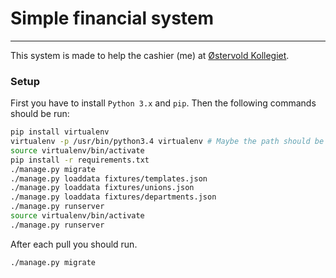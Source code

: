 # Simple financial system
---
This system is made to help the cashier (me) at
[Østervold Kollegiet](osetervold.dk).

### Setup
First you have to install `Python 3.x` and `pip`.
Then the following commands should be run:
```bash
pip install virtualenv
virtualenv -p /usr/bin/python3.4 virtualenv # Maybe the path should be changed
source virtualenv/bin/activate
pip install -r requirements.txt
./manage.py migrate
./manage.py loaddata fixtures/templates.json
./manage.py loaddata fixtures/unions.json
./manage.py loaddata fixtures/departments.json
./manage.py runserver
source virtualenv/bin/activate
./manage.py runserver
```

After each pull you should run.
```bash
./manage.py migrate
```

